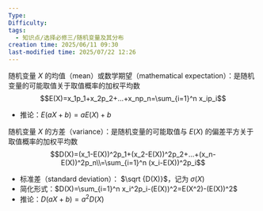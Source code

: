 ```yaml
---
Type: 
Difficulty: 
tags:
  - 知识点/选择必修三/随机变量及其分布
creation time: 2025/06/11 09:30
last-modified time: 2025/07/22 12:26
---
```

随机变量 $X$ 的均值（mean）或数学期望（mathematical expectation）：是随机变量的可能取值关于取值概率的加权平均数 $$E(X)=x_1p_1+x_2p_2+...+x_np_n=\sum_{i=1}^n x_ip_i$$
- 推论：$E(aX+b)=aE(X)+b$

随机变量 $X$ 的方差（variance）：是随机变量的可能取值与 $E(X)$ 的偏差平方关于取值概率的加权平均数 $$D(X)=(x_1-E(X))^2p_1+(x_2-E(X))^2p_2+...+(x_n-E(X))^2p_n\\=\sum_{i=1}^n (x_i-E(X))^2p_i$$
- 标准差（standard deviation）： $\sqrt {D(X)}$，记为 $\sigma (X)$ 
- 简化形式：$D(X)=\sum_{i=1}^n x_i^2p_i-(E(X))^2=E(X^2)-(E(X))^2$ 
- 推论：$D(aX+b)=a^2D(X)$
